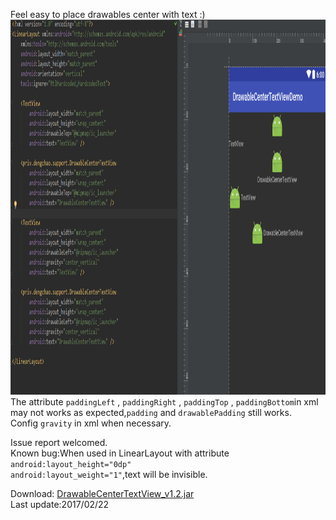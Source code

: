 Feel easy to place drawables center with text :)<br/>
<img src=".\app\src\main\res\drawable\diff.png" width="1000" height="600"/><br/>
The attribute <code>paddingLeft</code> , <code>paddingRight</code> , <code>paddingTop</code> ,
<code>paddingBottom</code>in xml may not works as expected,<code>padding</code> and <code>drawablePadding</code> still works.
<br/>
Config <code>gravity</code> in xml when necessary.<br/>

Issue report welcomed.<br/>
Known bug:When used in LinearLayout with attribute <code>android:layout_height="0dp"
    android:layout_weight="1"</code>,text will be invisible.

Download:
<a href="https://github.com/XieEDeHeiShou/DrawableCenterTextView/releases/download/1.2/DrawableCenterTextView_v1.2.jar">DrawableCenterTextView_v1.2.jar</a>
<br/>
Last update:2017/02/22
